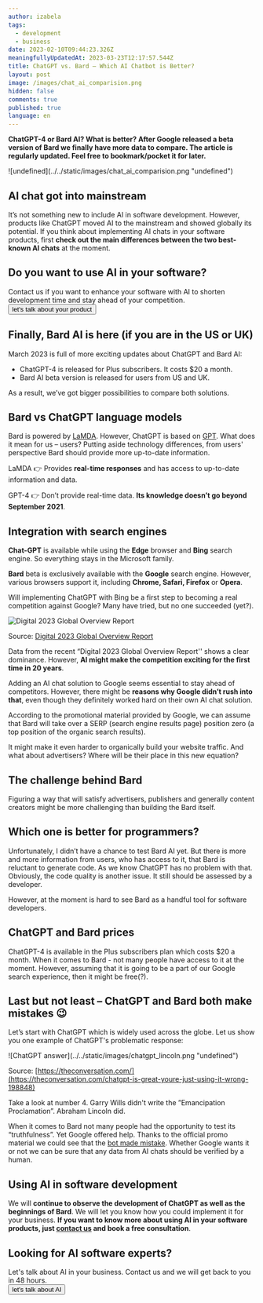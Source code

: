```yaml
---
author: izabela
tags:
  - development
  - business
date: 2023-02-10T09:44:23.326Z
meaningfullyUpdatedAt: 2023-03-23T12:17:57.544Z
title: ChatGPT vs. Bard – Which AI Chatbot is Better?
layout: post
image: /images/chat_ai_comparision.png
hidden: false
comments: true
published: true
language: en
---
```

**ChatGPT-4 or Bard AI? What is better? After Google released a beta version of Bard we finally have more data to compare. The article is regularly updated. Feel free to bookmark/pocket it for later.**

<div className="image">![undefined](../../static/images/chat_ai_comparision.png "undefined")</div>

## AI chat got into mainstream

It’s not something new to include AI in software development. However, products like ChatGPT moved AI to the mainstream and showed globally its potential. If you think about implementing AI chats in your software products, first **check out the main differences between the two best-known AI chats** at the moment.

<div className="block-button"><h2>Do you want to use AI in your software?</h2><div>Contact us if you want to enhance your software with AI to shorten development time and stay ahead of your competition.</div><a href="/start-project"><button>let's talk about your product</button></a></div>

## Finally, Bard AI is here (if you are in the US or UK)

March 2023 is full of more exciting updates about ChatGPT and Bard AI:

* ChatGPT-4 is released for Plus subscribers. It costs $20 a month.
* Bard AI beta version is released for users from US and UK.

As a result, we’ve got bigger possibilities to compare both solutions.

## Bard vs ChatGPT language models

Bard is powered by [LaMDA](https://blog.google/technology/ai/lamda/). However, ChatGPT is based on [GPT](https://platform.openai.com/docs/models/gpt-3). What does it mean for us – users? Putting aside technology differences, from users' perspective Bard should provide more up-to-date information.

LaMDA 👉 Provides **real-time responses** and has access to up-to-date information and data.

GPT-4 👉 Don’t provide real-time data. **Its knowledge doesn’t go beyond September 2021**.

## Integration with search engines

**Chat-GPT** is available while using the **Edge** browser and **Bing** search engine. So everything stays in the Microsoft family. 

**Bard** beta is exclusively available with the **Google** search engine. However, various browsers support it, including **Chrome, Safari, Firefox** or **Opera**. 

Will implementing ChatGPT with Bing be a first step to becoming a real competition against Google? Many have tried, but no one succeeded (yet?).

<img src="/images/global-overview.png" alt="Digital 2023 Global Overview Report" title=""  /> 

Source: [Digital 2023 Global Overview Report](https://datareportal.com/reports/digital-2023-global-overview-report)

Data from the recent “Digital 2023 Global Overview Report'' shows a clear dominance. However, **AI might make the competition exciting for the first time in 20 years**.

<YouTubeEmbed url='https://www.youtube.com/watch?v=yMpj33Y95ZU' />

Adding an AI chat solution to Google seems essential to stay ahead of competitors. However, there might be **reasons why Google didn’t rush into that**, even though they definitely worked hard on their own AI chat solution.

According to the promotional material provided by Google, we can assume that Bard will take over a SERP (search engine results page) position zero (a top position of the organic search results).

<center>

<TwitterEmbed url='https://twitter.com/sundarpichai/status/1622674382069059591' />

</center>

It might make it even harder to organically build your website traffic. And what about advertisers? Where will be their place in this new equation?

<div class="important-info"><h2>The challenge behind Bard</h2><div>Figuring a way that will satisfy advertisers, publishers and generally content creators might be more challenging than building the Bard itself.</div></div>

## Which one is better for programmers?

Unfortunately, I didn’t have a chance to test Bard AI yet. But there is more and more information from users, who has access to it, that Bard is reluctant to generate code. As we know ChatGPT has no problem with that. Obviously, the code quality is another issue. It still should be assessed by a developer.

However, at the moment is hard to see Bard as a handful tool for software developers.

## ChatGPT and Bard prices

ChatGPT-4 is available in the Plus subscribers plan which costs $20 a month. When it comes to Bard - not many people have access to it at the moment. However, assuming that it is going to be a part of our Google search experience, then it might be free(?).

## Last but not least – ChatGPT and Bard both make mistakes 😉

Let’s start with ChatGPT which is widely used across the globe. Let us show you one example of ChatGPT's problematic response:

<div className="image">![ChatGPT answer](../../static/images/chatgpt_lincoln.png "undefined")</div>

Source: [https://theconversation.com/](https://theconversation.com/chatgpt-is-great-youre-just-using-it-wrong-198848)

Take a look at number 4. Garry Wills didn't write the ”Emancipation Proclamation”. Abraham Lincoln did.

When it comes to Bard not many people had the opportunity to test its “truthfulness”. Yet Google offered help. Thanks to the official promo material we could see that the [bot made mistake](https://www.scmp.com/news/world/united-states-canada/article/3209563/googles-chatgpt-rival-bard-gives-wrong-answer-ad-sending-shares-diving). Whether Google wants it or not we can be sure that any data from AI chats should be verified by a human. 

## Using AI in software development

We will **continue to observe the development of ChatGPT as well as the beginnings of Bard**. We will let you know how you could implement it for your business. **If you want to know more about using AI in your software products, just [contact us](/start-project/) and book a free consultation**.

<div className="block-button"><h2>Looking for AI software experts?</h2><div>Let's talk about AI in your business. Contact us and we will get back to you in 48 hours.</div><a href="/start-project"><button>let's talk about AI</button></a></div>
